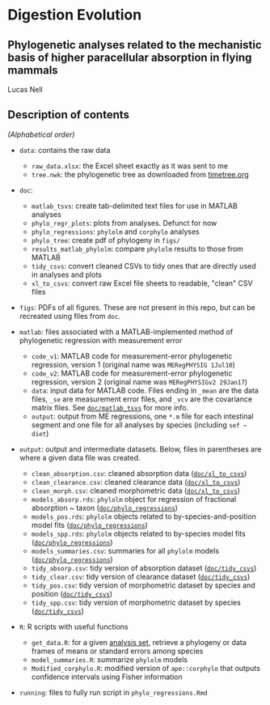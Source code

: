 Digestion Evolution
========

Phylogenetic analyses related to the mechanistic basis of higher paracellular absorption in flying mammals
-------

Lucas Nell



## Description of contents

*(Alphabetical order)*

* `data`: contains the raw data
    - `raw_data.xlsx`: the Excel sheet exactly as it was sent to me
    - `tree.nwk`: the phylogenetic tree as downloaded from
      [timetree.org](http://timetree.org/)

* `doc`: 
    - `matlab_tsvs`: create tab-delimited text files for use in MATLAB analyses
    - `phylo_regr_plots`: plots from analyses. Defunct for now
    - `phylo_regressions`: `phylolm` and `corphylo` analyses
    - `phylo_tree`: create pdf of phylogeny in `figs/`
    - `results_matlab_phylolm`: compare `phylolm` results to those from MATLAB
    - `tidy_csvs`: convert cleaned CSVs to tidy ones that are directly used in
      analyses and plots
    - `xl_to_csvs`: convert raw Excel file sheets to readable, "clean" CSV files

* `figs`: PDFs of all figures. These are not present in this repo, but can be
  recreated using files from `doc`.

* `matlab`: files associated with a MATLAB-implemented method of phylogenetic 
  regression with measurement error
    - `code_v1`: MATLAB code for measurement-error phylogenetic regression, version 1
      (original name was `MERegPHYSIG 1Jul10`)
    - `code_v2`: MATLAB code for measurement-error phylogenetic regression, version 2
      (original name was `MERegPHYSIGv2 29Jan17`)
    - `data`: input data for MATLAB code. Files ending in `_mean` are the data files,
      `_se` are measurement error files, and `_vcv` are the covariance matrix files.
      See [`doc/matlab_tsvs`](doc/matlab_tsvs.md) for more info.
    - `output`: output from ME regressions, one `*.m` file for each intestinal
      segment and one file for all analyses by species (including `sef ~ diet`)

* `output`: output and intermediate datasets. Below, files in parentheses are where
  a given data file was created.
    - `clean_absorption.csv`: cleaned absorption data
      ([`doc/xl_to_csvs`](doc/xl_to_csvs.md))
    - `clean_clearance.csv`: cleaned clearance data
      ([`doc/xl_to_csvs`](doc/xl_to_csvs.md))
    - `clean_morph.csv`: cleaned morphometric data
      ([`doc/xl_to_csvs`](doc/xl_to_csvs.md))
    - `models_absorp.rds`: `phylolm` object for regression of fractional
      absorption ~ taxon ([`doc/phylo_regressions`](doc/phylo_regressions.md))
    - `models_pos.rds`: `phylolm` objects related to by-species-and-position model
      fits ([`doc/phylo_regressions`](doc/phylo_regressions.md))
    - `models_spp.rds`: `phylolm` objects related to by-species model fits 
      ([`doc/phylo_regressions`](doc/phylo_regressions.md))
    - `models_summaries.csv`: summaries for all `phylolm` models
      ([`doc/phylo_regressions`](doc/phylo_regressions.md))
    - `tidy_absorp.csv`: tidy version of absorption dataset
      ([`doc/tidy_csvs`](doc/tidy_csvs.md))
    - `tidy_clear.csv`: tidy version of clearance dataset 
      ([`doc/tidy_csvs`](doc/tidy_csvs.md))
    - `tidy_pos.csv`: tidy version of morphometric dataset by species and position
      ([`doc/tidy_csvs`](doc/tidy_csvs.md))
    - `tidy_spp.csv`: tidy version of morphometric dataset by species
      ([`doc/tidy_csvs`](doc/tidy_csvs.md))

* `R`: R scripts with useful functions
    - `get_data.R`: for a given [analysis set](doc/tidy_csvs.md#summary-of-output),
      retrieve a phylogeny or data frames of means or standard errors among species
    - `model_summaries.R`: summarize `phylolm` models
    - `Modified_corphylo.R`: modified version of `ape::corphylo` that outputs 
      confidence intervals using Fisher information

* `running`: files to fully run script in `phylo_regressions.Rmd`